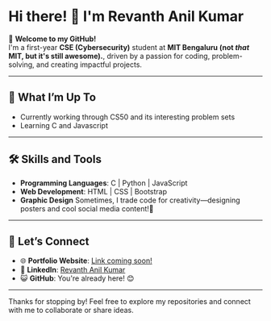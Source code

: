 # Hi there! 👋 I'm Revanth Anil Kumar  

🌟 **Welcome to my GitHub!**  
I'm a first-year **CSE (Cybersecurity)** student at **MIT Bengaluru (not *that* MIT, but it's still awesome).**, driven by a passion for coding, problem-solving, and creating impactful projects.   

---

## 🎯 **What I’m Up To**  
- Currently working through CS50 and its interesting problem sets
- Learning C and Javascript

---

## 🛠️ **Skills and Tools**  
- **Programming Languages**: C | Python | JavaScript  
- **Web Development**: HTML | CSS | Bootstrap  
- **Graphic Design** Sometimes, I trade code for creativity—designing posters and cool social media content!🎨 

---

##  🌟 **Let’s Connect**  
-  🌐 **Portfolio Website**: [Link coming soon!](#)  
-  💼 **LinkedIn**: [Revanth Anil Kumar](#)  
-  😺 **GitHub**: You're already here! 😊  

---
Thanks for stopping by! Feel free to explore my repositories and connect with me to collaborate or share ideas.  
